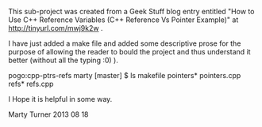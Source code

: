 This sub-project was created from a Geek Stuff blog entry entitled "How to 
Use C++ Reference Variables (C++ Reference Vs Pointer Example)" at 
http://tinyurl.com/mwj9k2w .  

I have just added a make file and added some descriptive prose for the 
purpose of allowing the reader to bould the project and thus understand it 
better (without all the typing :0) ).  

pogo:cpp-ptrs-refs marty [master] $ ls
makefile  pointers*  pointers.cpp  refs*  refs.cpp

I Hope it is helpful in some way.

Marty Turner
2013 08 18
